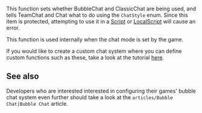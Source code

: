 This function sets whether BubbleChat and ClassicChat are being used, and tells TeamChat and Chat what to do using the `ChatStyle` enum. Since this item is protected, attempting to use it in a [Script](https://developer.roblox.com/en-us/api-reference/class/Script) or [LocalScript](https://developer.roblox.com/en-us/api-reference/class/LocalScript) will cause an error.

This function is used internally when the chat mode is set by the game.

If you would like to create a custom chat system where you can define custom functions such as these, take a look at the tutorial [here](https://developer.roblox.com/articles/Lua-Chat-System).

See also
--------

Developers who are interested interested in configuring their games' bubble chat system even further should take a look at the `articles/Bubble Chat|Bubble Chat` article.